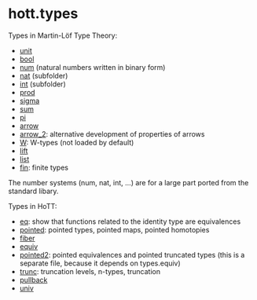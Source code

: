 hott.types
==========

Types in Martin-Lӧf Type Theory:

* [unit](unit.hlean)
* [bool](bool.hlean)
* [num](num.hlean) (natural numbers written in binary form)
* [nat](nat/nat.md) (subfolder)
* [int](int/int.md) (subfolder)
* [prod](prod.hlean)
* [sigma](sigma.hlean)
* [sum](sum.hlean)
* [pi](pi.hlean)
* [arrow](arrow.hlean)
* [arrow_2](arrow_2.hlean): alternative development of properties of arrows
* [W](W.hlean): W-types (not loaded by default)
* [lift](lift.hlean)
* [list](list.hlean)
* [fin](fin.hlean): finite types

The number systems (num, nat, int, ...) are for a large part ported from the standard libary.

Types in HoTT:

* [eq](eq.hlean): show that functions related to the identity type are equivalences
* [pointed](pointed.hlean): pointed types, pointed maps, pointed homotopies
* [fiber](fiber.hlean)
* [equiv](equiv.hlean)
* [pointed2](pointed2.hlean): pointed equivalences and pointed truncated types (this is a separate file, because it depends on types.equiv)
* [trunc](trunc.hlean): truncation levels, n-types, truncation
* [pullback](pullback.hlean)
* [univ](univ.hlean)